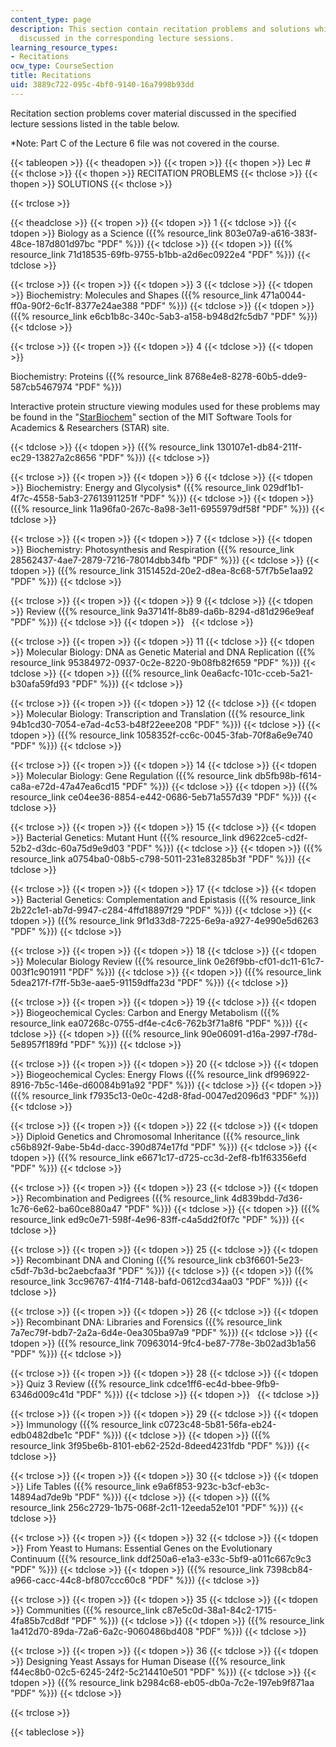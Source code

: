 ```yaml
---
content_type: page
description: This section contain recitation problems and solutions which cover material
  discussed in the corresponding lecture sessions.
learning_resource_types:
- Recitations
ocw_type: CourseSection
title: Recitations
uid: 3889c722-095c-4bf0-9140-16a7998b93dd
---
```


Recitation section problems cover material discussed in the specified lecture sessions listed in the table below.

\*Note: Part C of the Lecture 6 file was not covered in the course.

{{< tableopen >}}
{{< theadopen >}}
{{< tropen >}}
{{< thopen >}}
Lec #
{{< thclose >}}
{{< thopen >}}
RECITATION PROBLEMS
{{< thclose >}}
{{< thopen >}}
SOLUTIONS
{{< thclose >}}

{{< trclose >}}

{{< theadclose >}}
{{< tropen >}}
{{< tdopen >}}
1
{{< tdclose >}}
{{< tdopen >}}
Biology as a Science ({{% resource_link 803e07a9-a616-383f-48ce-187d801d97bc "PDF" %}})
{{< tdclose >}}
{{< tdopen >}}
({{% resource_link 71d18535-69fb-9755-b1bb-a2d6ec0922e4 "PDF" %}})
{{< tdclose >}}

{{< trclose >}}
{{< tropen >}}
{{< tdopen >}}
3
{{< tdclose >}}
{{< tdopen >}}
Biochemistry: Molecules and Shapes ({{% resource_link 471a0044-ff0a-90f2-6c1f-8377e24ae388 "PDF" %}})
{{< tdclose >}}
{{< tdopen >}}
({{% resource_link e6cb1b8c-340c-5ab3-a158-b948d2fc5db7 "PDF" %}})
{{< tdclose >}}

{{< trclose >}}
{{< tropen >}}
{{< tdopen >}}
4
{{< tdclose >}}
{{< tdopen >}}


Biochemistry: Proteins ({{% resource_link 8768e4e8-8278-60b5-dde9-587cb5467974 "PDF" %}})

Interactive protein structure viewing modules used for these problems may be found in the "[StarBiochem](http://star.mit.edu/biochem/index.html)" section of the MIT Software Tools for Academics & Researchers (STAR) site.


{{< tdclose >}}
{{< tdopen >}}
({{% resource_link 130107e1-db84-211f-ec29-13827a2c8656 "PDF" %}})
{{< tdclose >}}

{{< trclose >}}
{{< tropen >}}
{{< tdopen >}}
6
{{< tdclose >}}
{{< tdopen >}}
Biochemistry: Energy and Glycolysis\* ({{% resource_link 029df1b1-4f7c-4558-5ab3-27613911251f "PDF" %}})
{{< tdclose >}}
{{< tdopen >}}
({{% resource_link 11a96fa0-267c-8a98-3e11-6955979df58f "PDF" %}})
{{< tdclose >}}

{{< trclose >}}
{{< tropen >}}
{{< tdopen >}}
7
{{< tdclose >}}
{{< tdopen >}}
Biochemistry: Photosynthesis and Respiration ({{% resource_link 28562437-4ae7-2879-7216-78014dbb34fb "PDF" %}})
{{< tdclose >}}
{{< tdopen >}}
({{% resource_link 3151452d-20e2-d8ea-8c68-57f7b5e1aa92 "PDF" %}})
{{< tdclose >}}

{{< trclose >}}
{{< tropen >}}
{{< tdopen >}}
9
{{< tdclose >}}
{{< tdopen >}}
Review ({{% resource_link 9a37141f-8b89-da6b-8294-d81d296e9eaf "PDF" %}})
{{< tdclose >}}
{{< tdopen >}}
 
{{< tdclose >}}

{{< trclose >}}
{{< tropen >}}
{{< tdopen >}}
11
{{< tdclose >}}
{{< tdopen >}}
Molecular Biology: DNA as Genetic Material and DNA Replication ({{% resource_link 95384972-0937-0c2e-8220-9b08fb82f659 "PDF" %}})
{{< tdclose >}}
{{< tdopen >}}
({{% resource_link 0ea6acfc-101c-cceb-5a21-b30afa59fd93 "PDF" %}})
{{< tdclose >}}

{{< trclose >}}
{{< tropen >}}
{{< tdopen >}}
12
{{< tdclose >}}
{{< tdopen >}}
Molecular Biology: Transcription and Translation ({{% resource_link 94b1cd30-7054-e7ad-4c53-b48f22eee208 "PDF" %}})
{{< tdclose >}}
{{< tdopen >}}
({{% resource_link 1058352f-cc6c-0045-3fab-70f8a6e9e740 "PDF" %}})
{{< tdclose >}}

{{< trclose >}}
{{< tropen >}}
{{< tdopen >}}
14
{{< tdclose >}}
{{< tdopen >}}
Molecular Biology: Gene Regulation ({{% resource_link db5fb98b-f614-ca8a-e72d-47a47ea6cd15 "PDF" %}})
{{< tdclose >}}
{{< tdopen >}}
({{% resource_link ce04ee36-8854-e442-0686-5eb71a557d39 "PDF" %}})
{{< tdclose >}}

{{< trclose >}}
{{< tropen >}}
{{< tdopen >}}
15
{{< tdclose >}}
{{< tdopen >}}
Bacterial Genetics: Mutant Hunt ({{% resource_link d9622ce5-cd2f-52b2-d3dc-60a75d9e9d03 "PDF" %}})
{{< tdclose >}}
{{< tdopen >}}
({{% resource_link a0754ba0-08b5-c798-5011-231e83285b3f "PDF" %}})
{{< tdclose >}}

{{< trclose >}}
{{< tropen >}}
{{< tdopen >}}
17
{{< tdclose >}}
{{< tdopen >}}
Bacterial Genetics: Complementation and Epistasis ({{% resource_link 2b22c1e1-ab7d-9947-c284-4ffd18897f29 "PDF" %}})
{{< tdclose >}}
{{< tdopen >}}
({{% resource_link 9f1d33d8-7225-6e9a-a927-4e990e5d6263 "PDF" %}})
{{< tdclose >}}

{{< trclose >}}
{{< tropen >}}
{{< tdopen >}}
18
{{< tdclose >}}
{{< tdopen >}}
Molecular Biology Review ({{% resource_link 0e26f9bb-cf01-dc11-61c7-003f1c901911 "PDF" %}})
{{< tdclose >}}
{{< tdopen >}}
({{% resource_link 5dea217f-f7ff-5b3e-aae5-91159dffa23d "PDF" %}})
{{< tdclose >}}

{{< trclose >}}
{{< tropen >}}
{{< tdopen >}}
19
{{< tdclose >}}
{{< tdopen >}}
Biogeochemical Cycles: Carbon and Energy Metabolism ({{% resource_link ea07268c-0755-df4e-c4c6-762b3f71a8f6 "PDF" %}})
{{< tdclose >}}
{{< tdopen >}}
({{% resource_link 90e06091-d16a-2997-f78d-5e8957f189fd "PDF" %}})
{{< tdclose >}}

{{< trclose >}}
{{< tropen >}}
{{< tdopen >}}
20
{{< tdclose >}}
{{< tdopen >}}
Biogeochemical Cycles: Energy Flows ({{% resource_link df996922-8916-7b5c-146e-d60084b91a92 "PDF" %}})
{{< tdclose >}}
{{< tdopen >}}
({{% resource_link f7935c13-0e0c-42d8-8fad-0047ed2096d3 "PDF" %}})
{{< tdclose >}}

{{< trclose >}}
{{< tropen >}}
{{< tdopen >}}
22
{{< tdclose >}}
{{< tdopen >}}
Diploid Genetics and Chromosomal Inheritance ({{% resource_link c56b892f-9abe-5b4d-dacc-390d874e17fd "PDF" %}})
{{< tdclose >}}
{{< tdopen >}}
({{% resource_link e6671c17-d725-cc3d-2ef8-fb1f63356efd "PDF" %}})
{{< tdclose >}}

{{< trclose >}}
{{< tropen >}}
{{< tdopen >}}
23
{{< tdclose >}}
{{< tdopen >}}
Recombination and Pedigrees ({{% resource_link 4d839bdd-7d36-1c76-6e62-ba60ce880a47 "PDF" %}})
{{< tdclose >}}
{{< tdopen >}}
({{% resource_link ed9c0e71-598f-4e96-83ff-c4a5dd2f0f7c "PDF" %}})
{{< tdclose >}}

{{< trclose >}}
{{< tropen >}}
{{< tdopen >}}
25
{{< tdclose >}}
{{< tdopen >}}
Recombinant DNA and Cloning ({{% resource_link cb3f6601-5e23-c5df-7b3d-bc2aebcfaa3f "PDF" %}})
{{< tdclose >}}
{{< tdopen >}}
({{% resource_link 3cc96767-41f4-7148-bafd-0612cd34aa03 "PDF" %}})
{{< tdclose >}}

{{< trclose >}}
{{< tropen >}}
{{< tdopen >}}
26
{{< tdclose >}}
{{< tdopen >}}
Recombinant DNA: Libraries and Forensics ({{% resource_link 7a7ec79f-bdb7-2a2a-6d4e-0ea305ba97a9 "PDF" %}})
{{< tdclose >}}
{{< tdopen >}}
({{% resource_link 70963014-9fc4-be87-778e-3b02ad3b1a56 "PDF" %}})
{{< tdclose >}}

{{< trclose >}}
{{< tropen >}}
{{< tdopen >}}
28
{{< tdclose >}}
{{< tdopen >}}
Quiz 3 Review ({{% resource_link cdce1ff6-ec4d-bbee-9fb9-6346d009c41d "PDF" %}})
{{< tdclose >}}
{{< tdopen >}}
 
{{< tdclose >}}

{{< trclose >}}
{{< tropen >}}
{{< tdopen >}}
29
{{< tdclose >}}
{{< tdopen >}}
Immunology ({{% resource_link c0723c48-5b81-56fa-eb24-edb0482dbe1c "PDF" %}})
{{< tdclose >}}
{{< tdopen >}}
({{% resource_link 3f95be6b-8101-eb62-252d-8deed4231fdb "PDF" %}})
{{< tdclose >}}

{{< trclose >}}
{{< tropen >}}
{{< tdopen >}}
30
{{< tdclose >}}
{{< tdopen >}}
Life Tables ({{% resource_link e9a6f853-923c-b3cf-eb3c-14894ad7de9b "PDF" %}})
{{< tdclose >}}
{{< tdopen >}}
({{% resource_link 256c2729-1b75-068f-2c11-12eeda52e101 "PDF" %}})
{{< tdclose >}}

{{< trclose >}}
{{< tropen >}}
{{< tdopen >}}
32
{{< tdclose >}}
{{< tdopen >}}
From Yeast to Humans: Essential Genes on the Evolutionary Continuum ({{% resource_link ddf250a6-e1a3-e33c-5bf9-a011c667c9c3 "PDF" %}})
{{< tdclose >}}
{{< tdopen >}}
({{% resource_link 7398cb84-a966-cacc-44c8-bf807ccc60c8 "PDF" %}})
{{< tdclose >}}

{{< trclose >}}
{{< tropen >}}
{{< tdopen >}}
35
{{< tdclose >}}
{{< tdopen >}}
Communities ({{% resource_link c87e5c0d-38a1-84c2-1715-4fa85b7cd8df "PDF" %}})
{{< tdclose >}}
{{< tdopen >}}
({{% resource_link 1a412d70-89da-72a6-6a2c-9060486bd408 "PDF" %}})
{{< tdclose >}}

{{< trclose >}}
{{< tropen >}}
{{< tdopen >}}
36
{{< tdclose >}}
{{< tdopen >}}
Designing Yeast Assays for Human Disease ({{% resource_link f44ec8b0-02c5-6245-24f2-5c214410e501 "PDF" %}})
{{< tdclose >}}
{{< tdopen >}}
({{% resource_link b2984c68-eb05-db0a-7c2e-197eb9f871aa "PDF" %}})
{{< tdclose >}}

{{< trclose >}}

{{< tableclose >}}